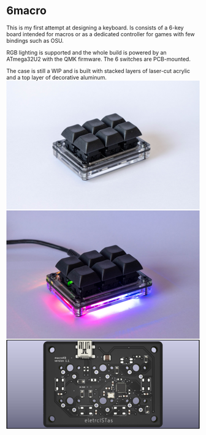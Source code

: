 # 6macro
This is my first attempt at designing a keyboard. Is consists of a 6-key board intended for macros or as a dedicated controller for games with few bindings such as OSU.

RGB lighting is supported and the whole build is powered by an ATmega32U2 with the QMK firmware. The 6 switches are PCB-mounted.

The case is still a WIP and is built with stacked layers of laser-cut acrylic and a top layer of decorative aluminum.
![Photo of the keyboard](photo.jpg)
![Photo of the keyboard with the RGB on](photo_rgb.jpg)
![Render of the PCB](render-bottom.png)
